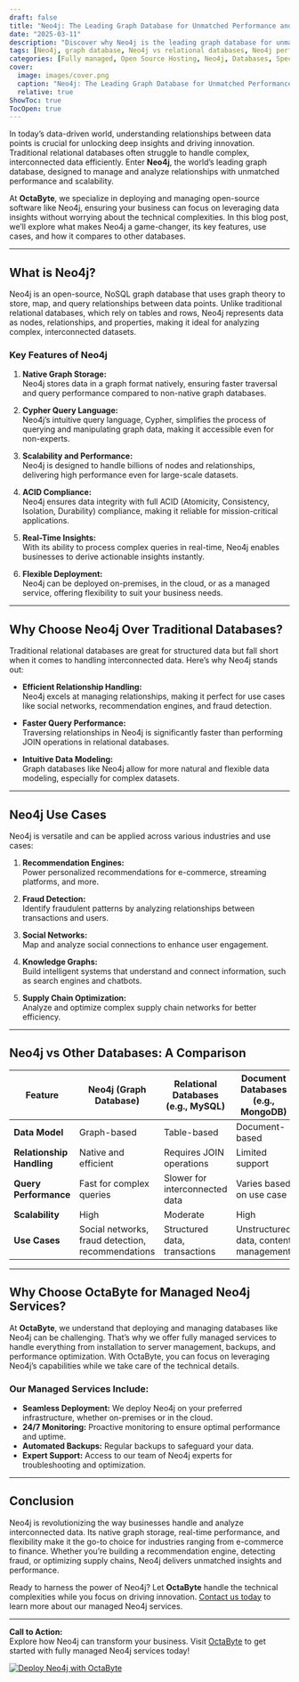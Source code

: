```yaml
---
draft: false
title: "Neo4j: The Leading Graph Database for Unmatched Performance and Deep Insights"
date: "2025-03-11"
description: "Discover why Neo4j is the leading graph database for unmatched performance and deep insights. Learn how Neo4j revolutionizes data relationships, its key features, and how it compares to other databases. Perfect for businesses seeking to harness the power of connected data."
tags: [Neo4j, graph database, Neo4j vs relational databases, Neo4j performance, Neo4j use cases, Neo4j features, Neo4j comparison, open-source graph database, managed Neo4j services, OctaByte Neo4j]
categories: [Fully managed, Open Source Hosting, Neo4j, Databases, Specialized Databases]
cover:
  image: images/cover.png
  caption: "Neo4j: The Leading Graph Database for Unmatched Performance and Deep Insights"
  relative: true
ShowToc: true
TocOpen: true
---
```



In today’s data-driven world, understanding relationships between data points is crucial for unlocking deep insights and driving innovation. Traditional relational databases often struggle to handle complex, interconnected data efficiently. Enter **Neo4j**, the world’s leading graph database, designed to manage and analyze relationships with unmatched performance and scalability.

At **OctaByte**, we specialize in deploying and managing open-source software like Neo4j, ensuring your business can focus on leveraging data insights without worrying about the technical complexities. In this blog post, we’ll explore what makes Neo4j a game-changer, its key features, use cases, and how it compares to other databases.

---

## What is Neo4j?

Neo4j is an open-source, NoSQL graph database that uses graph theory to store, map, and query relationships between data points. Unlike traditional relational databases, which rely on tables and rows, Neo4j represents data as nodes, relationships, and properties, making it ideal for analyzing complex, interconnected datasets.

### Key Features of Neo4j

1. **Native Graph Storage:**  
   Neo4j stores data in a graph format natively, ensuring faster traversal and query performance compared to non-native graph databases.

2. **Cypher Query Language:**  
   Neo4j’s intuitive query language, Cypher, simplifies the process of querying and manipulating graph data, making it accessible even for non-experts.

3. **Scalability and Performance:**  
   Neo4j is designed to handle billions of nodes and relationships, delivering high performance even for large-scale datasets.

4. **ACID Compliance:**  
   Neo4j ensures data integrity with full ACID (Atomicity, Consistency, Isolation, Durability) compliance, making it reliable for mission-critical applications.

5. **Real-Time Insights:**  
   With its ability to process complex queries in real-time, Neo4j enables businesses to derive actionable insights instantly.

6. **Flexible Deployment:**  
   Neo4j can be deployed on-premises, in the cloud, or as a managed service, offering flexibility to suit your business needs.

---

## Why Choose Neo4j Over Traditional Databases?

Traditional relational databases are great for structured data but fall short when it comes to handling interconnected data. Here’s why Neo4j stands out:

- **Efficient Relationship Handling:**  
  Neo4j excels at managing relationships, making it perfect for use cases like social networks, recommendation engines, and fraud detection.

- **Faster Query Performance:**  
  Traversing relationships in Neo4j is significantly faster than performing JOIN operations in relational databases.

- **Intuitive Data Modeling:**  
  Graph databases like Neo4j allow for more natural and flexible data modeling, especially for complex datasets.

---

## Neo4j Use Cases

Neo4j is versatile and can be applied across various industries and use cases:

1. **Recommendation Engines:**  
   Power personalized recommendations for e-commerce, streaming platforms, and more.

2. **Fraud Detection:**  
   Identify fraudulent patterns by analyzing relationships between transactions and users.

3. **Social Networks:**  
   Map and analyze social connections to enhance user engagement.

4. **Knowledge Graphs:**  
   Build intelligent systems that understand and connect information, such as search engines and chatbots.

5. **Supply Chain Optimization:**  
   Analyze and optimize complex supply chain networks for better efficiency.

---

## Neo4j vs Other Databases: A Comparison

| Feature                | Neo4j (Graph Database) | Relational Databases (e.g., MySQL) | Document Databases (e.g., MongoDB) |
|------------------------|------------------------|-------------------------------------|-------------------------------------|
| **Data Model**         | Graph-based            | Table-based                        | Document-based                     |
| **Relationship Handling** | Native and efficient | Requires JOIN operations           | Limited support                    |
| **Query Performance**  | Fast for complex queries | Slower for interconnected data    | Varies based on use case           |
| **Scalability**        | High                   | Moderate                           | High                               |
| **Use Cases**          | Social networks, fraud detection, recommendations | Structured data, transactions | Unstructured data, content management |

---

## Why Choose OctaByte for Managed Neo4j Services?

At **OctaByte**, we understand that deploying and managing databases like Neo4j can be challenging. That’s why we offer fully managed services to handle everything from installation to server management, backups, and performance optimization. With OctaByte, you can focus on leveraging Neo4j’s capabilities while we take care of the technical details.

### Our Managed Services Include:
- **Seamless Deployment:** We deploy Neo4j on your preferred infrastructure, whether on-premises or in the cloud.
- **24/7 Monitoring:** Proactive monitoring to ensure optimal performance and uptime.
- **Automated Backups:** Regular backups to safeguard your data.
- **Expert Support:** Access to our team of Neo4j experts for troubleshooting and optimization.

---

## Conclusion

Neo4j is revolutionizing the way businesses handle and analyze interconnected data. Its native graph storage, real-time performance, and flexibility make it the go-to choice for industries ranging from e-commerce to finance. Whether you’re building a recommendation engine, detecting fraud, or optimizing supply chains, Neo4j delivers unmatched insights and performance.

Ready to harness the power of Neo4j? Let **OctaByte** handle the technical complexities while you focus on driving innovation. [Contact us today](https://octabyte.io) to learn more about our managed Neo4j services.

---

**Call to Action:**  
Explore how Neo4j can transform your business. Visit [OctaByte](https://octabyte.io) to get started with fully managed Neo4j services today!

[![Deploy Neo4j with OctaByte](/images/deploy-on-octabyte.png)](https://octabyte.io/fully-managed-open-source-services/databases/specialized-databases/neo4j)